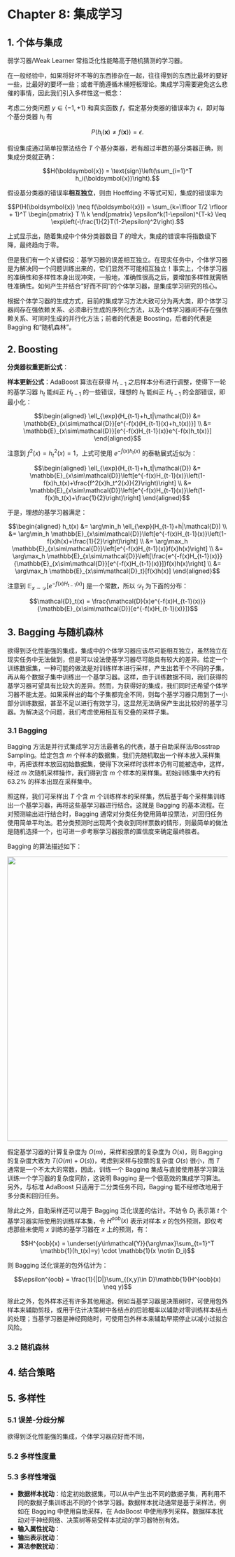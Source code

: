 # Chapter 8: 集成学习   

## 1. 个体与集成

弱学习器/Weak Learner 常指泛化性能略高于随机猜测的学习器。

在一般经验中，如果将好坏不等的东西掺杂在一起，往往得到的东西比最坏的要好一些，比最好的要坏一些；或者干脆遵循木桶短板理论。集成学习需要避免这么悲催的事情，因此我们引入多样性这一概念：

考虑二分类问题 $y \in \{-1,+1\}$ 和真实函数 $f$，假定基分类器的错误率为 $\epsilon$，即对每个基分类器 $h_i$ 有

$$P(h_i(\boldsymbol{x}) \neq f(\boldsymbol{x})) = \epsilon.$$

假设集成通过简单投票法结合 $T$ 个基分类器，若有超过半数的基分类器正确，则集成分类就正确：

$$H(\boldsymbol{x}) = \text{sign}\left(\sum_{i=1}^T h_i(\boldsymbol{x})\right).$$

假设基分类器的错误率**相互独立**，则由 Hoeffding 不等式可知，集成的错误率为

$$P(H(\boldsymbol{x}) \neq f(\boldsymbol{x})) = \sum_{k=\lfloor T/2 \rfloor + 1}^T \begin{pmatrix} T \\ k \end{pmatrix} \epsilon^k(1-\epsilon)^{T-k} \leq \exp\left(-\frac{1}{2}T(1-2\epsilon)^2\right).$$

上式显示出，随着集成中个体分类器数目 $T$ 的增大，集成的错误率将指数级下降，最终趋向于零。

但是我们有一个关键假设：基学习器的误差相互独立。在现实任务中，个体学习器是为解决同一个问题训练出来的，它们显然不可能相互独立！事实上，个体学习器的准确性和多样性本身出现冲突，一般地，准确性很高之后，要增加多样性就需牺牲准确性。如何产生并结合“好而不同”的个体学习器，是集成学习研究的核心。

根据个体学习器的生成方式，目前的集成学习方法大致可分为两大类，即个体学习器间存在强依赖关系、必须串行生成的序列化方法，以及个体学习器间不存在强依赖关系、可同时生成的并行化方法；前者的代表是 Boosting，后者的代表是 Bagging 和“随机森林”。

## 2. Boosting

**分类器权重更新公式**：

**样本更新公式**：AdaBoost 算法在获得 $H_{t-1}$ 之后样本分布进行调整，使得下一轮的基学习器 $h_t$ 能纠正 $H_{t-1}$ 的一些错误，理想的 $h_t$ 能纠正 $H_{t-1}$ 的全部错误，即最小化：

$$\begin{aligned}
\ell_{\exp}(H_{t-1}+h_t|\mathcal{D}) &= \mathbb{E}_{x\sim\mathcal{D}}[e^{-f(x)(H_{t-1}(x)+h_t(x))}] \\
&= \mathbb{E}_{x\sim\mathcal{D}}[e^{-f(x)H_{t-1}(x)}e^{-f(x)h_t(x)}]
\end{aligned}$$

注意到 $f^2(x)=h_t^2(x)=1$，上式可使用 $e^{-f(x)h_t(x)}$ 的泰勒展式近似为：

$$\begin{aligned}
\ell_{\exp}(H_{t-1}+h_t|\mathcal{D}) &= \mathbb{E}_{x\sim\mathcal{D}}\left[e^{-f(x)H_{t-1}(x)}\left(1-f(x)h_t(x)+\frac{f^2(x)h_t^2(x)}{2}\right)\right] \\
&= \mathbb{E}_{x\sim\mathcal{D}}\left[e^{-f(x)H_{t-1}(x)}\left(1-f(x)h_t(x)+\frac{1}{2}\right)\right]
\end{aligned}$$

于是，理想的基学习器满足：

$$\begin{aligned}
h_t(x) &= \arg\min_h \ell_{\exp}(H_{t-1}+h|\mathcal{D}) \\
&= \arg\min_h \mathbb{E}_{x\sim\mathcal{D}}\left[e^{-f(x)H_{t-1}(x)}\left(1-f(x)h(x)+\frac{1}{2}\right)\right] \\
&= \arg\max_h \mathbb{E}_{x\sim\mathcal{D}}\left[e^{-f(x)H_{t-1}(x)}f(x)h(x)\right] \\
&= \arg\max_h \mathbb{E}_{x\sim\mathcal{D}}\left[\frac{e^{-f(x)H_{t-1}(x)}}{\mathbb{E}_{x\sim\mathcal{D}}[e^{-f(x)H_{t-1}(x)}]}f(x)h(x)\right] \\
&= \arg\max_h \mathbb{E}_{x\sim\mathcal{D}_t}[f(x)h(x)]
\end{aligned}$$

注意到 $\mathbb{E}_{x\sim\mathcal{D}}[e^{-f(x)H_{t-1}(x)}]$ 是一个常数，所以 $\mathcal{D}_t$ 为下面的分布：

$$\mathcal{D}_t(x) = \frac{\mathcal{D}(x)e^{-f(x)H_{t-1}(x)}}{\mathbb{E}_{x\sim\mathcal{D}}[e^{-f(x)H_{t-1}(x)}]}$$


<!-- 

Boosting 是一族可将弱学习器提升为强学习器的算法。这族算法的工作机制类似：先从初始训练集训练出一个基学习器，再根据基学习器的表现对训练样本分布进行调整，使得先前基学习器做错的训练样本在后续受到更多关注；然后基于调整后的样本分布来训练下一个基学习器；如此重复进行，直至基学习器数目达到事先指定的值 $T$，最终将这 $T$ 个基学习器进行加权结合。

Boosting 族算法最著名的代表是 AdaBoost [Freund and Shapire, 1997]，其描述如图 8.3 所示，其中 $y_i \in \{-1,+1\}$，$f$ 是真实函数。

AdaBoost 算法有多种推导方式，比较容易理解的是基于"加性模型"(additive model)，即基学习器的线性组合：

$$H(x) = \sum_{t=1}^T \alpha_th_t(x)$$ (8.4)

来最小化指数损失函数(exponential loss function) [Friedman et al., 2000]：

$$\ell_{\exp}(H|\mathcal{D}) = \mathbb{E}_{x\sim\mathcal{D}}[e^{-f(x)H(x)}]$$ (8.5)

若 $H(x)$ 能令指数损失函数最小化，则考虑式(8.5)对 $H(x)$ 的偏导：

$$\frac{\partial \ell_{\exp}(H|\mathcal{D})}{\partial H(x)} = -e^{-H(x)}P(f(x)=1|x) + e^{H(x)}P(f(x)=-1|x)$$ (8.6)

令式(8.6)为零可解得：

$$H(x) = \frac{1}{2}\ln\frac{P(f(x)=1|x)}{P(f(x)=-1|x)}$$ (8.7)

因此，有：

$$\begin{aligned}
\text{sign}(H(x)) &= \text{sign}\left(\frac{1}{2}\ln\frac{P(f(x)=1|x)}{P(f(x)=-1|x)}\right) \\
&= \begin{cases}
1, & P(f(x)=1|x) > P(f(x)=-1|x) \\
-1, & P(f(x)=1|x) < P(f(x)=-1|x)
\end{cases} \\
&= \arg\max_{y\in\{-1,1\}}P(f(x)=y|x)
\end{aligned}$$ (8.8)

这意味着 $\text{sign}(H(x))$ 达到了贝叶斯最优错误率。换言之，若指数损失函数最小化，则分类错误率也将最小化；这说明指数损失函数是分类任务 0/1 损失函数的一致性(consistent)替代损失函数。由于这个替代函数有很好的数学性质，因此我们用它替代 0/1 损失函数作为优化目标。

在 AdaBoost 算法中，第一个基分类器 $h_1$ 是通过直接将基学习算法用于初始数据分布而得；此后迭代地生成 $h_t$ 和 $\alpha_t$，当基分类器 $h_t$ 基于分布 $\mathcal{D}_t$ 产生后，该基分类器的权重 $\alpha_t$ 应使得 $\alpha_th_t$ 最小化指数损失函数：

$$\begin{aligned}
\ell_{\exp}(\alpha_th_t|\mathcal{D}_t) &= \mathbb{E}_{x\sim\mathcal{D}_t}\left[e^{-f(x)\alpha_th_t(x)}\right] \\
&= \mathbb{E}_{x\sim\mathcal{D}_t}\left[e^{-\alpha_t}\mathbb{1}(f(x)=h_t(x)) + e^{\alpha_t}\mathbb{1}(f(x)\neq h_t(x))\right] \\
&= e^{-\alpha_t}P_{x\sim\mathcal{D}_t}(f(x)=h_t(x)) + e^{\alpha_t}P_{x\sim\mathcal{D}_t}(f(x)\neq h_t(x)) \\
&= e^{-\alpha_t}(1-\epsilon_t) + e^{\alpha_t}\epsilon_t
\end{aligned}$$ (8.9)

其中 $\epsilon_t = P_{x\sim\mathcal{D}_t}(h_t(x)\neq f(x))$。考虑指数损失函数的导数：

$$\frac{\partial \ell_{\exp}(\alpha_th_t|\mathcal{D}_t)}{\partial \alpha_t} = -e^{-\alpha_t}(1-\epsilon_t) + e^{\alpha_t}\epsilon_t$$ (8.10)

令式(8.10)为零可解得：

$$\alpha_t = \frac{1}{2}\ln\left(\frac{1-\epsilon_t}{\epsilon_t}\right)$$ (8.11)

这恰是图 8.3 中算法第 6 行的分类器权重更新公式。

AdaBoost 算法在获得 $H_{t-1}$ 之后样本分布进行调整，使下一轮的基学习器 $h_t$ 能纠正 $H_{t-1}$ 的一些错误，理想的 $h_t$ 能纠正 $H_{t-1}$ 的全部错误，即最小化：

$$\begin{aligned}
\ell_{\exp}(H_{t-1}+h_t|\mathcal{D}) &= \mathbb{E}_{x\sim\mathcal{D}}[e^{-f(x)(H_{t-1}(x)+h_t(x))}] \\
&= \mathbb{E}_{x\sim\mathcal{D}}[e^{-f(x)H_{t-1}(x)}e^{-f(x)h_t(x)}]
\end{aligned}$$ (8.12)

注意到 $f^2(x)=h_t^2(x)=1$，式(8.12)可使用 $e^{-f(x)h_t(x)}$ 的泰勒展式近似为：

$$\begin{aligned}
\ell_{\exp}(H_{t-1}+h_t|\mathcal{D}) &= \mathbb{E}_{x\sim\mathcal{D}}\left[e^{-f(x)H_{t-1}(x)}\left(1-f(x)h_t(x)+\frac{f^2(x)h_t^2(x)}{2}\right)\right] \\
&= \mathbb{E}_{x\sim\mathcal{D}}\left[e^{-f(x)H_{t-1}(x)}\left(1-f(x)h_t(x)+\frac{1}{2}\right)\right]
\end{aligned}$$ (8.13)

于是，理想的基学习器：

$$\begin{aligned}
h_t(x) &= \arg\min_h \ell_{\exp}(H_{t-1}+h|\mathcal{D}) \\
&= \arg\min_h \mathbb{E}_{x\sim\mathcal{D}}\left[e^{-f(x)H_{t-1}(x)}\left(1-f(x)h(x)+\frac{1}{2}\right)\right] \\
&= \arg\max_h \mathbb{E}_{x\sim\mathcal{D}}\left[e^{-f(x)H_{t-1}(x)}f(x)h(x)\right] \\
&= \arg\max_h \mathbb{E}_{x\sim\mathcal{D}}\left[\frac{e^{-f(x)H_{t-1}(x)}}{\mathbb{E}_{x\sim\mathcal{D}}[e^{-f(x)H_{t-1}(x)}]}f(x)h(x)\right]
\end{aligned}$$ (8.14)

注意到 $\mathbb{E}_{x\sim\mathcal{D}}[e^{-f(x)H_{t-1}(x)}]$ 是一个常数。令 $\mathcal{D}_t$ 表示一个分布：

$$\mathcal{D}_t(x) = \frac{\mathcal{D}(x)e^{-f(x)H_{t-1}(x)}}{\mathbb{E}_{x\sim\mathcal{D}}[e^{-f(x)H_{t-1}(x)}]}$$ (8.15)

则根据基学习器的定义，这等价于：

$$\begin{aligned}
h_t(x) &= \arg\max_h \mathbb{E}_{x\sim\mathcal{D}}\left[\frac{e^{-f(x)H_{t-1}(x)}}{\mathbb{E}_{x\sim\mathcal{D}}[e^{-f(x)H_{t-1}(x)}]}f(x)h(x)\right] \\
&= \arg\max_h \mathbb{E}_{x\sim\mathcal{D}_t}[f(x)h(x)]
\end{aligned}$$ (8.16)

由 $f(x),h(x) \in \{-1,+1\}$，有：

$$f(x)h(x) = 1-2\mathbb{1}(f(x)\neq h(x))$$ (8.17)

则理想的基学习器：

$$h_t(x) = \arg\min_h \mathbb{E}_{x\sim\mathcal{D}_t}[\mathbb{1}(f(x)\neq h(x))]$$ (8.18) 
由此可见，理想的 $h_t$ 将在分布 $\mathcal{D}_t$ 下最小化分类误差。因此，弱分类器将基于分布 $\mathcal{D}_t$ 来训练，且对于 $\mathcal{D}_t$ 的分类误差应小于 0.5。这在一定程度上类似"残差逼近"的想法。考虑到 $\mathcal{D}_t$ 和 $\mathcal{D}_{t+1}$ 的关系，有：

$$\begin{aligned}
\mathcal{D}_{t+1}(x) &= \frac{\mathcal{D}(x)e^{-f(x)H_t(x)}}{\mathbb{E}_{x\sim\mathcal{D}}[e^{-f(x)H_t(x)}]} \\
&= \frac{\mathcal{D}(x)e^{-f(x)H_{t-1}(x)}e^{-f(x)\alpha_th_t(x)}}{\mathbb{E}_{x\sim\mathcal{D}}[e^{-f(x)H_t(x)}]} \\
&= \mathcal{D}_t(x) \cdot e^{-f(x)\alpha_th_t(x)}\frac{\mathbb{E}_{x\sim\mathcal{D}}[e^{-f(x)H_{t-1}(x)}]}{\mathbb{E}_{x\sim\mathcal{D}}[e^{-f(x)H_t(x)}]}
\end{aligned}$$ (8.19)

这恰是图 8.3 中算法第 7 行的样本分布更新公式。

主要地，由式(8.11)和(8.19)可见，我们从基于加性模型和优化指数损失函数的角度推导出了 AdaBoost 算法。

### 2.1 实现方法

Boosting 算法要求基学习器能对特定的数据分布进行学习，这可以通过以下两种方法实现：

1. **重赋权法** (re-weighting)：
   - 在训练过程的每一轮中，根据样本分布为每个训练样本重新赋予一个权重

2. **重采样法** (re-sampling)：
   - 在每一轮学习中，根据样本分布对训练集重新进行采样
   - 用重采样得到的样本集对基学习器进行训练

一般而言，这两种方法没有显著的优劣差别。

### 2.2 算法特点

1. **基本条件检查**：
   - Boosting 算法在训练的每一轮都要检查当前生成的基学习器是否满足基本条件（例如图 8.3 的第 5 行，检查当前错误率是否小于 0.5）
   - 一旦条件不满足，则当前基学习器即被抛弃，且学习过程停止

2. **实现方法的影响**：
   - 使用"重采样法"时，如果过早停止可能导致最终集成包含很少的基学习器而性能不佳
   - 使用"重赋权法"时，可获得"重启动"机会 [Kohavi and Wolpert, 1996]：
     - 在抛弃不满足条件的当前基学习器之后
     - 可根据当前分布重新对训练样本进行采样
     - 再基于新的采样结果重新训练出基学习器
     - 从而使得学习过程可以持续到预设的 $T$ 轮完成

3. **偏差-方差分解角度**：
   - Boosting 主要关注降低偏差
   - 因此 Boosting 能基于泛化性能相当弱的学习器构建出很强的集成
   - 例如：以决策树为例，在表 4.5 的西瓜数据集 3.0α 上运行 AdaBoost 算法，不同规模(size)的集成及其基学习器所对应的分类边界如图 8.4 所示

-->

## 3. Bagging 与随机森林

欲得到泛化性能强的集成，集成中的个体学习器应该尽可能相互独立，虽然独立在现实任务中无法做到，但是可以设法使基学习器尽可能具有较大的差异。给定一个训练数据集，一种可能的做法是对训练样本进行采样，产生出若干个不同的子集，再从每个数据子集中训练出一个基学习器。这样，由于训练数据不同，我们获得的基学习器可望具有比较大的差异。然而，为获得好的集成，我们同时还希望个体学习器不能太差。如果采样出的每个子集都完全不同，则每个基学习器只用到了一小部分训练数据，甚至不足以进行有效学习，这显然无法确保产生出比较好的基学习器。为解决这个问题，我们考虑使用相互有交叠的采样子集。

### 3.1 Bagging

Bagging 方法是并行式集成学习方法最著名的代表，基于自助采样法/Bosstrap Sampling。给定包含 $m$ 个样本的数据集，我们先随机取出一个样本放入采样集中，再把该样本放回初始数据集，使得下次采样时该样本仍有可能被选中，这样，经过 $m$ 次随机采样操作，我们得到含 $m$ 个样本的采样集。初始训练集中大约有 63.2% 的样本出现在采样集中。

照这样，我们可采样出 $T$ 个含 $m$ 个训练样本的采样集，然后基于每个采样集训练出一个基学习器，再将这些基学习器进行结合。这就是 Bagging 的基本流程。在对预测输出进行结合时，Bagging 通常对分类任务使用简单投票法，对回归任务使用简单平均法。若分类预测时出现两个类收到同样票数的情形，则最简单的做法是随机选择一个，也可进一步考察学习器投票的置信度来确定最终胜者。

Bagging 的算法描述如下：

<img class="center-picture" src="../assets/8-3.png" width="650" />

假定基学习器的计算复杂度为 $O(m)$，采样和投票的复杂度为 $O(s)$，则 Bagging 的复杂度大致为 $T(O(m) + O(s))$，考虑到采样与投票的复杂度 $O(s)$ 很小，而 $T$ 通常是一个不太大的常数，因此，训练一个 Bagging 集成与直接使用基学习算法训练一个学习器的复杂度同阶，这说明 Bagging 是一个很高效的集成学习算法。另外，与标准 AdaBoost 只适用于二分类任务不同，Bagging 能不经修改地用于多分类和回归任务。

除此之外，自助采样还可以用于 Bagging 泛化误差的估计。不妨令 $D_t$ 表示第 $t$ 个基学习器实际使用的训练样本集，令 $H^{oob}(x)$ 表示对样本 $x$ 的包外预测，即仅考虑那些未使用 $x$ 训练的基学习器在 $x$ 上的预测，有：

$$H^{oob}(x) = \underset{y\in\mathcal{Y}}{\arg\max}\sum_{t=1}^T \mathbb{1}(h_t(x)=y) \cdot \mathbb{1}(x \notin D_i)$$

则 Bagging 泛化误差的包外估计为：

$$\epsilon^{oob} = \frac{1}{|D|}\sum_{(x,y)\in D}\mathbb{1}(H^{oob}(x) \neq y)$$

除此之外，包外样本还有许多其他用途。例如当基学习器是决策树时，可使用包外样本来辅助剪枝，或用于估计决策树中各结点的后验概率以辅助对零训练样本结点的处理；当基学习器是神经网络时，可使用包外样本来辅助早期停止以减小过拟合风险。

### 3.2 随机森林

<!-- 
### 3.2 随机森林

随机森林(Random Forest，简称 RF) [Breiman, 2001a] 是 Bagging 的一个扩展变体。RF 在以决策树为基学习器构建 Bagging 集成的基础上，进一步在决策树的训练过程中引入了随机属性选择。具体来说，传统决策树在选择划分属性时是在当前结点的属性集合（假定有 $d$ 个属性）中选择一个最优属性；而在 RF 中，对基决策树的每个结点，先从该结点的属性集合中随机选择一个包含 $k$ 个属性的子集，然后再从这个子集中选择一个最优属性用于划分。这里的参数 $k$ 控制了随机性的引入程度：若令 $k = d$，则基决策树的构建与传统决策树相同；若令 $k = 1$，则是随机选择一个属性用于划分；一般情况下，推荐值 $k = \log_2d$ [Breiman, 2001a]。

随机森林简单、容易实现、计算开销小，令人惊奇的是，它在很多现实任务中展现出强大的性能，被誉为"代表集成学习技术水平的方法"。可以看出，随机森林对 Bagging 只做了小改动，但是与 Bagging 中基学习器的"多样性"仅通过样本扰动（通过对初始训练集采样）而来不同，随机森林中基学习器的多样性不仅来自样本扰动，还来自属性扰动，这使得最终集成的泛化性能可通过个体学习器之间差异度的增加而进一步提升。

随机森林的收敛性与 Bagging 相似。如图 8.7 所示，随机森林的起始性能往往相对较差，特别是在集成中只包含一个基学习器时；这很容易理解，因为通过引入属性扰动，随机森林中个体学习器的性能往往有所降低。然而，随着个体学习器数目的增加，随机森林通常会收敛到更低的泛化误差。值得一提的是，随机森林的训练效率常优于 Bagging，因为在个体决策树的构建过程中，Bagging 使用的是"确定型"决策树，在选择划分属性时要对结点的所有属性进行考察，而随机森林使用的"随机型"决策树则只需考察一个属性子集。 -->

## 4. 结合策略

<!-- ## 4. 结合策略

学习器结合可能会从三个方面带来好处 [Dietterich, 2000]：首先，从统计的方面来看，由于学习任务的假设空间往往很大，可能有多个假设在训练集上达到相同等性能，此时若使用单学习器可能因误选而导致泛化性能不佳，结合多个学习器则会减小这一风险；第二，从计算的方面来看，学习算法往往会陷入局部极小，有的局部极小点所对应的泛化性能可能很糟糕，而通过多次运行之后进行结合，可降低陷入糟糕局部极小点的风险；第三，从表示的方面来看，某些学习任务的真实假设可能不在当前学习算法所考虑的假设空间中，此时若使用单学习器则肯定无效，而通过结合多个学习器，由于相应的假设空间有所扩大，有可能学习到更好的近似。图 8.8 给出了一个直观示意图。

假定集成包含 $T$ 个基学习器 $\{h_1,h_2,\ldots,h_T\}$，其中 $h_i$ 在示例 $x$ 上的输出为 $h_i(x)$。本节介绍几种对 $h_i$ 进行结合的常见策略。

### 4.1 平均法

对数值型输出 $h_i(x) \in \mathbb{R}$，最常见的结合策略是使用平均法(averaging)。

- 简单平均法(simple averaging)：

$$H(x) = \frac{1}{T}\sum_{i=1}^T h_i(x)$$ (8.22)

- 加权平均法(weighted averaging)：

$$H(x) = \sum_{i=1}^T w_ih_i(x)$$ (8.23)

其中 $w_i$ 是个体学习器 $h_i$ 的权重，通常要求 $w_i \geq 0$，$\sum_{i=1}^T w_i = 1$。

显然，简单平均法是加权平均法令 $w_i = 1/T$ 的特例。加权平均法在二十世纪末被广泛用于神经网络集成 [Perrone and Cooper, 1993]，近年来在集成学习中也颇受关注。它在集成学习中具有特别的意义，集成学习中的各种结合方法都可视为加权平均法的特例或变体。事实上，加权平均法可以看为是集成学习研究的一个基本出发点，对给定的基学习器，不同的集成学习方法可视为通过不同的方式来确定加权平均法中的基学习器权重。

加权平均法的权重一般是从训练数据中学习得到，现实任务中的训练样本通常不充分或存在噪声，这将使得学习出的权重不完全可靠。尤其是对规模比较大的集成来说，要学习的权重比较多，这时过拟合的风险比较大。因此，实验和理论研究都显示出，在个体学习器性能相差不大时宜使用简单平均法，而在个体学习器性能相差较大时则宜使用加权平均法。

### 4.2 投票法

对分类任务来说，学习器 $h_i$ 将从类别标记集合 $\{c_1,c_2,\ldots,c_N\}$ 中预测出一个标记。为便于讨论，我们把 $h_i$ 在样本 $x$ 上的预测输出表示为一个 $N$ 维向量 $(h_i^1(x);h_i^2(x);\ldots;h_i^N(x))$，其中 $h_i^j(x)$ 是 $h_i$ 在类别标记 $c_j$ 上的输出。

- 绝对多数投票法(majority voting)：

$$H(x) = \begin{cases}
c_j, & \text{if } \sum_{i=1}^T h_i^j(x) > 0.5\sum_{k=1}^N\sum_{i=1}^T h_i^k(x); \\
\text{reject}, & \text{otherwise}.
\end{cases}$$ (8.24)

即若某标记得票过半数则预测为该标记；否则拒绝预测。

- 相对多数投票法(plurality voting)：

$$H(x) = c_{\arg\max_j\sum_{i=1}^T h_i^j(x)}$$ (8.25) 
即预测为得票最多的标记，若同时有多个标记获得最高票，则从中随机选取一个。

- 加权投票法(weighted voting)：

$$H(x) = c_{\arg\max_j\sum_{i=1}^T w_ih_i^j(x)}$$ (8.26)

与加权平均法类似，$w_i$ 是 $h_i$ 的权重，通常要求 $w_i \geq 0$，$\sum_{i=1}^T w_i = 1$。

标准的绝对多数投票法(8.24)提供了"拒绝预测"选项，这在一些任务中是有意义的。但若必须做出预测，则可将绝对多数投票法的"拒绝预测"替换为相对多数投票法的结果。因此，在不允许拒绝预测的任务中，绝对多数投票法将蜕化为相对多数投票法。

式(8.24)～(8.26)有限制个体学习器输出的类型。在现实任务中，不同类型的个体学习器可能产生不同类型的 $h_i^j(x)$ 值，常见的有：

- 类标记：$h_i^j(x) \in \{0,1\}$，若 $h_i$ 将样本 $x$ 预测为类别 $c_j$ 则取值为 1，否则为 0。使用类标记的投票亦称"硬投票"(hard voting)。

- 类概率：$h_i^j(x) \in [0,1]$，相当于对后验概率 $P(c_j|x)$ 的一个估计。使用类概率的投票亦称"软投票"(soft voting)。

不同类型的 $h_i^j(x)$ 值不能混用。对一些能在预测出类别标记的同时产生分类置信度的学习器，其分类置信度可转化为类概率使用。若此类值未进行归一化，例如支持向量机的分类间隔值，则需使用一些技术如 Platt 缩放(Platt scaling) [Platt, 2000]、等分回归(isotonic regression) [Zadrozny and Elkan, 2001]等进行校准(calibration)后才能作为类概率使用。有趣的是，虽然分类器给出的类概率值一般都不太准确，但基于类概率进行结合却往往比基于类标记进行结合性能更好。需要注意的是，对不同的基学习器的类型不同，则其类概率值不能直接进行比较；在此种情形下，通常可将类概率输出转化为类标记输出(例如将类概率输出最大的 $h_i^j(x)$ 设为 1，其他设为 0) 然后再投票。

### 4.3 学习法

当训练数据很多时，一种更为强大的结合策略是使用"学习法"，即通过另一个学习器来进行结合。Stacking [Wolpert, 1992; Breiman, 1996b] 是学习法的典型代表。这里我们把个体学习器称为初级学习器，用于结合的学习器称为次级学习器或元学习器(meta-learner)。

Stacking 先从初始数据集训练出初级学习器，然后"生成"一个新数据集用于训练次级学习器。在这个新数据集中，初级学习器的输出被当作样例输入特征，而初始样本的标记仍被当作样例标记。Stacking 的算法描述如图 8.9 所示，这里我们假定初级学习器使用不同学习算法产生，即初级学习器是异质的。

!!! Info "图 8.9 Stacking 算法"
    输入：训练集 $D = \{(x_1,y_1),(x_2,y_2),\ldots,(x_m,y_m)\}$；
         初级学习算法 $\mathcal{L}_1,\mathcal{L}_2,\ldots,\mathcal{L}_T$；
         次级学习算法 $\mathcal{L}$

    过程：
    1. **for** $t=1,2,\ldots,T$ **do**
    2. $h_t = \mathcal{L}_t(D)$;
    3. **end for**
    4. $D' = \emptyset$;
    5. **for** $i=1,2,\ldots,m$ **do**
    6. &emsp;**for** $t=1,2,\ldots,T$ **do**
    7. &emsp;&emsp;$z_{it} = h_t(x_i)$;
    8. &emsp;**end for**
    9. &emsp;$D' = D' \cup \{((z_{i1},z_{i2},\ldots,z_{iT}),y_i)\}$;
    10. **end for**
    11. $h' = \mathcal{L}(D')$;

    输出：$H(x) = h'(h_1(x),h_2(x),\ldots,h_T(x))$

在训练阶段，次级训练集是利用初级学习器产生的，若直接用初级学习器的训练集来产生次级训练集，过拟合风险会比较大；因此，一般是通过使用交叉验证法或留一法这样的方式，用训练初级学习器未使用的样本来产生次级学习器的训练样本。以 $k$ 折交叉验证为例，初始训练集 $D$ 被随机划分为 $k$ 个大小相似的集合 $D_1,D_2,\ldots,D_k$，令 $D_j$ 和 $\bar{D}_j = D\setminus D_j$ 分别表示第 $j$ 折的测试集和训练集。给定 $T$ 个初级学习算法，初级学习器 $h_t^j$ 通过在 $D_j$ 上使用第 $t$ 个学习算法得到，令 $z_{it} = h_t^j(x_i)$，则由所产生的次级训练样本的示例分为 $z_i = (z_{i1};z_{i2};\ldots;z_{iT})$，标记部分为 $y_i$。于是，在整个交叉验证过程结束后，从这 $T$ 个初级学习器产生的次级训练集是 $D' = \{(z_i,y_i)\}_{i=1}^m$，然后 $D'$ 将用于训练次级学习器。

次级学习器的输入属性表示和次级学习算法对 Stacking 集成的泛化性能有很大影响。有研究表明，将初级学习器的输出类概率作为次级学习器的输入属性，用多响应线性回归(Multi-response Linear Regression，简称 MLR) 作为次级学习算法效果较好 [Ting and Witten, 1999]，在 MLR 中使用不同的属性集更佳 [Seewald, 2002]。

贝叶斯模型平均(Bayes Model Averaging，简称 BMA)基于后验概率来为不同模型赋予权重，可视为加权平均法的一种特殊实现。[Clarke, 2003] 对 Stacking 和 BMA 进行了比较。理论上来说，若数据生成模型恰在当前考虑的模型中，且数据噪声很小，则 BMA 不差于 Stacking；然而，在现实应用中无法确保数据生成模型一定在当前考虑的模型中，甚至可能难以用当前考虑的模型来进行近似，因此，Stacking 通常优于 BMA，因为其更具鲁棒性且 BMA 对模型近似误差更敏感。-->

## 5. 多样性

### 5.1 误差-分歧分解

欲得到泛化性能强的集成，个体学习器应好而不同，

### 5.2 多样性度量

<!-- ### 5.1 误差-分歧分解

8.1 节提到，欲得到泛化性能强的集成，个体学习器应"好而不同"。现在我们来做一个简单的理论分析。

假定我们用个体学习器 $h_1,h_2,\ldots,h_T$ 通过加权平均法(8.23)结合产生集成来完成回归学习任务 $f: \mathbb{R}^d \mapsto \mathbb{R}$。对示例 $x$，定义学习器 $h_i$ 的"分歧"(ambiguity)为

$$A(h_i|x) = (h_i(x)-H(x))^2,$$ (8.27)

则集成的"分歧"是

$$\bar{A}(h|x) = \sum_{i=1}^T w_iA(h_i|x) = \sum_{i=1}^T w_i(h_i(x)-H(x))^2.$$ (8.28)

显然，这里的"分歧"项表征了个体学习器在样本 $x$ 上的不一致性，即在一定程度上反映了个体学习器的多样性。个体学习器 $h_i$ 和集成 $H$ 的平方误差分别为

$$E(h_i|x) = (f(x)-h_i(x))^2,$$ (8.29)

$$E(H|x) = (f(x)-H(x))^2.$$ (8.30)

令 $\bar{E}(h|x) = \sum_{i=1}^T w_i \cdot E(h_i|x)$ 表示个体学习器误差的加权均值，有

$$\bar{A}(h|x) = \sum_{i=1}^T w_iE(h_i|x) - E(H|x) = \bar{E}(h|x) - E(H|x).$$ (8.31)

式(8.31)对所有样本 $x$ 均成立。令 $p(x)$ 表示样本的概率密度，则在全样本上有

$$\sum_{i=1}^T w_i\int A(h_i|x)p(x)dx = \sum_{i=1}^T w_i\int E(h_i|x)p(x)dx - \int E(H|x)p(x)dx.$$ (8.32)

类似的，个体学习器 $h_i$ 在全样本上的泛化误差和分歧分别为

$$E_i = \int E(h_i|x)p(x)dx,$$ (8.33)

$$A_i = \int A(h_i|x)p(x)dx.$$ (8.34)

集成的泛化误差为

$$E = \int E(H|x)p(x)dx.$$ (8.35)

将式(8.33)～(8.35)代入式(8.32)，再令 $\bar{E} = \sum_{i=1}^T w_iE_i$ 表示个体学习器泛化误差的加权均值，$\bar{A} = \sum_{i=1}^T w_iA_i$ 表示个体学习器的加权分歧值，有

$$E = \bar{E} - \bar{A}.$$ (8.36)

式(8.36)这个漂亮的式子明确地显示出：个体学习器准确性越高、多样性越大，则集成越好。上面这个分析早由 [Krogh and Vedelsby, 1995] 给出，称为"误差-分歧分解"(error-ambiguity decomposition)。

至此，读者可能很高兴：我们直接把 $\bar{E} - \bar{A}$ 作为优化目标来求解，不就能得到最优的集成了？遗憾的是，在现实任务中很难直接对 $\bar{E} - \bar{A}$ 进行优化，不仅由于它们是定义在整个样本空间上，还由于 $\bar{A}$ 不是一个可直接操作的多样性度量。此外需注意的是，上面的推导过程只适用于回归，难以直接推广到分类任务上去。

### 5.2 多样性度量

顾名思义，多样性度量(diversity measure)用于度量集成中个体分类器的多样性，即估算个体分类器的多样化程度。典型做法是考虑个体分类器的两两相似/不相似性。

给定数据集 $D = \{(x_1,y_1),(x_2,y_2),\ldots,(x_m,y_m)\}$，对二分类任务，$y_i \in \{-1,+1\}$，分类器 $h_i$ 与 $h_j$ 的预测结果列联表(contingency table)为

|            | $h_i = +1$ | $h_i = -1$ |
| ---------- | ---------- | ---------- |
| $h_j = +1$ | $a$        | $c$        |
| $h_j = -1$ | $b$        | $d$        |

其中，$a$ 表示 $h_i$ 与 $h_j$ 均预测为正类的样本数目；$b$、$c$、$d$ 各自由此类推；$a+b+c+d=m$。基于这个列联表，下面给出一些常见的多样性度量。

- 不合度量(disagreement measure)：

$$dis_{ij} = \frac{b+c}{m}.$$ (8.37)

$dis_{ij}$ 的值域为 [0,1]，值越大则多样性越大。

- 相关系数(correlation coefficient)：

$$\rho_{ij} = \frac{ad-bc}{\sqrt{(a+b)(a+c)(c+d)(b+d)}}.$$ (8.38)

$\rho_{ij}$ 的值域为 [-1,1]，若 $h_i$ 与 $h_j$ 无关，则值为 0；若 $h_i$ 与 $h_j$ 正相关则值为正，否则为负。

- $Q$-统计量($Q$-statistic)：

$$Q_{ij} = \frac{ad-bc}{ad+bc}.$$ (8.39)

$Q_{ij}$ 与相关系数 $\rho_{ij}$ 的符号相同，且 $|Q_{ij}| \leq |\rho_{ij}|$。

- $\kappa$-统计量($\kappa$-statistic)：

$$\kappa = \frac{p_1-p_2}{1-p_2}.$$ (8.40)

其中，$p_1$ 是两个分类器取得一致的概率，$p_2$ 是两个分类器偶然达成一致的概率，它们可由数据集 $D$ 计算：

$$p_1 = \frac{a+d}{m},$$ (8.41)

$$p_2 = \frac{(a+b)(a+c)+(c+d)(b+d)}{m^2}.$$ (8.42)

若分类器 $h_i$ 与 $h_j$ 在 $D$ 上完全一致，则 $\kappa = 1$；若它们仅是偶然达成一致，则 $\kappa = 0$。 
则 $\kappa = 0$。$\kappa$ 通常为非负值，仅在 $h_i$ 与 $h_j$ 达成一致的概率甚至低于偶然性的情况下取负值。

以上介绍的都是"成对型"(pairwise)多样性度量，它们可以容易地通过 2 维图绘制出来。例如著名的"$\kappa$-误差图"，就是将每一对分类器作为图上的一个点，横坐标是这对分类器的 $\kappa$ 值，纵坐标是它们的平均误差，图 8.10 给出了一个例子。显然，数据点云的位置越低，则个体分类器准确性越高；点云的位置越靠左，则个体学习器的多样性越大。
-->

### 5.3 多样性增强

- **数据样本扰动**：给定初始数据集，可以从中产生出不同的数据子集，再利用不同的数据子集训练出不同的个体学习器。数据样本扰动通常是基于采样法，例如在 Bagging 中使用自助采样，在 AdaBoost 中使用序列采样。数据样本扰动对于神经网络、决策树等易受样本扰动的学习器特别有效。
- **输入属性扰动**：
- **输出表示扰动**：
- **算法参数扰动**：

<!-- ### 5.3 多样性增强

在集成学习中需有效地生成多样性大的个体学习器。与简单地直接使用初始数据训练出个体学习器相比，如何增强多样性呢？一般思路是在学习过程中引入随机性，常见做法主要是对数据样本、输入属性、输出表示、算法参数进行扰动。

- 输入属性扰动

训练样本通常由一组属性描述，不同的"子空间"(subspace，即属性子集)提供了观察数据的不同视角，显然，从不同子空间训练出的个体学习器必然有所不同。著名的随机子空间算法 [Ho, 1998] 就是基于这样的思想。如图 8.11 所示，对包含大量冗余属性的数据，在子空间中训练个体学习器不仅能产生多样性大的个体，还会因属性数的减少而大幅降低学习时间开销；同时，由于冗余属性的存在，减少一些属性后训练出的个体学习器也不会太差。若数据只包含少量属性，或者属性非冗余，则不宜使用输入属性扰动法。

!!! Info "图 8.11 随机子空间算法"
    输入：训练集 $D = \{(x_1,y_1),(x_2,y_2),\ldots,(x_m,y_m)\}$；
         基学习算法 $\mathcal{L}$；
         基学习器数量 $T$；
         子空间属性数 $d'$

    过程：
    1. **for** $t=1,2,\ldots,T$ **do**
    2. $\mathcal{F}_t = \text{RS}(D,d')$
    3. $D_t = \text{Map}_{\mathcal{F}_t}(D)$
    4. $h_t = \mathcal{L}(D_t)$
    5. **end for**

    输出：$H(x) = \arg\max_{y\in\mathcal{Y}}\sum_{t=1}^T \mathbb{1}(h_t(\text{Map}_{\mathcal{F}_t}(x)) = y)$

- 输出表示扰动

此类做法的基本思路是对输出表示进行操纵以增强多样性。可对训练样本的标记进行改动，如"翻转法"(Flipping Output) [Breiman, 2000] 随机改变一些训练样本的标记；也可对输出表示进行转化，如"输出调制法"(Output Smearing) [Breiman, 2000] 将分类输出转化为回归输出后再建立个体学习器；还可将原任务拆解为多个可同时求解的子任务，如 ECOC 法 [Dietterich and Bakiri, 1995] 利用纠错输出码将多分类任务拆解为一系列二分类任务来训练基学习器。

- 算法参数扰动

基学习算法通常都有参数需要进行设置，例如神经网络的隐层神经元数、初始连接权值等，通过随机设置不同的参数，往往可产生差异较大的个体学习器。

例如"负相关法"(Negative Correlation) [Liu and Yao, 1999] 显式地通过正则化项来强制个体神经网络采用不同的参数。对参数敏感的学习算法，在学习过程中某些环节用其他方式代替，从而达到扰动的目的，例如可将决策树使用的属性选择机制替换为随机机制。值得指出的是，使用单一学习器时通常需使用交叉验证等方法来确定参数值，这事实上已使用了多个参数设置训练出多个学习器，只不过最终仅选择其中一个学习器进行使用；而集成学习则相当于把这些学习器都利用起来；由此也可看出，集成学习技术的实际开销并不比使用单一学习器大很多。

不同的多样性增强机制可同时使用，例如 8.3.2 节介绍的随机森林中同时使用了数据样本扰动和输入属性扰动，有些方法本身就同时使用了多种机制 [Zhou, 2012] -->

